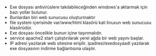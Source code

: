 - Exe dosyası antivirüslere takılabileceğinden windows'a aktarmak için bazı yollar bulunur.
- Bunlardan biri web sunucusu oluşturmaktır
- file system içerisinde var/www/html klasörü kali linuxun web sunucusu klasörüdür. 
- Exe dosyası öncelikle bunun içine taşınmalıdır.
- service apache2 start çalıştırılarak yerel ağda bir web yayını başlar.
- IP adresi yazılarak web sitesine erişilir. ipadresi/exedosyaadi yazılarak exe dosyasının indirme bağlantısına ulaşılır.